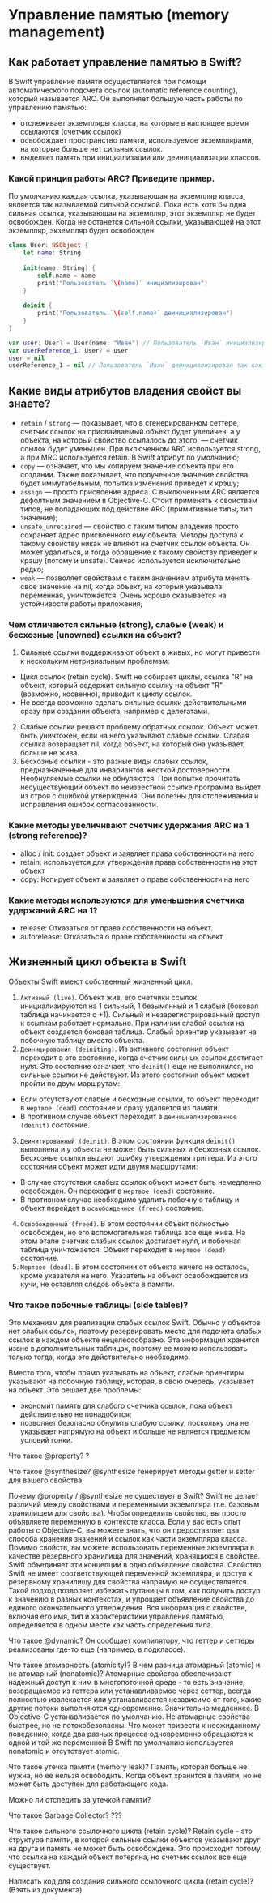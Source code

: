 # Управление памятью (memory management)

## Как работает управление памятью в Swift?
В Swift управление памяти осуществляется при помощи автоматического подсчета ссылок (automatic reference counting), который называется ARC. Он выполняет большую часть работы по управлению памятью:
- отслеживает экземпляры класса, на которые в настоящее время ссылаются (счетчик ссылок)
- освобождает пространство памяти, используемое экземплярами, на которые больше нет сильных ссылок.
- выделяет память при инициализации или деинициализации классов.

### Какой принцип работы ARC? Приведите пример.
По умолчанию каждая ссылка, указывающая на экземпляр класса, является так называемой сильной ссылкой. Пока есть хотя бы одна сильная ссылка, указывающая на экземпляр, этот экземпляр не будет освобожден. Когда не останется сильной ссылки, указывающей на этот экземпляр, экземпляр будет освобожден.
```swift
class User: NSObject {
    let name: String
    
    init(name: String) {
        self.name = name
        print("Пользователь `\(name)` инициализирован")
    }
    
    deinit {
        print("Пользователь `\(self.name)` деинициализирован")
    }
}

var user: User? = User(name: "Иван") // Пользователь `Иван` инициализирован
var userReference_1: User? = user
user = nil
userReference_1 = nil // Пользователь `Иван` деинициализирован так как все сильные ссылки на этот объект удалены
```

## Какие виды атрибутов владения свойст вы знаете?
- `retain` / `strong` — показывает, что в сгенерированном сеттере, счетчик ссылок на присваиваемый объект будет увеличен, а у объекта, на который свойство ссылалось до этого, — счетчик ссылок будет уменьшен. При включенном ARC используется strong, а при MRC используется retain. В Swift атрибут по умолчанию;
- `copy` — означает, что мы копируем значение объекта при его создании. Также показывает, что полученное значение свойства будет иммутабельным, попытка изменения приведёт к крэшу;
- `assign` — просто присвоение адреса. С выключенным ARC является дефолтным значением в Objective-C. Стоит применять к свойствам типов, не попадающих под действие ARC (примитивные типы, тип значение);
- `unsafe_unretained` — свойство с таким типом владения просто сохраняет адрес присвоенного ему объекта. Методы доступа к такому свойству никак не влияют на счетчик ссылок объекта. Он может удалиться, и тогда обращение к такому свойству приведет к крэшу (потому и unsafe). Сейчас используется исключительно редко;
- `weak` — позволяет свойствам с таким значением атрибута менять свое значение на nil, когда объект, на который указывала переменная, уничтожается. Очень хорошо сказывается на устойчивости работы приложения;

### Чем отличаются сильные (strong), слабые (weak) и бесхозные (unowned) ссылки на объект?
1. Сильные ссылки поддерживают объект в живых, но могут привести к нескольким нетривиальным проблемам:
- Цикл ссылок (retain cycle). Swift не собирает циклы, ссылка "R" на объект, который содержит сильную ссылку на объект "R" (возможно, косвенно), приводит к циклу ссылок.
- Не всегда возможно сделать сильные ссылки действительными сразу при создании объекта, например с делегатами.
2. Слабые ссылки решают проблему обратных ссылок. Объект может быть уничтожен, если на него указывают слабые ссылки. Слабая ссылка возвращает nil, когда объект, на который она указывает, больше не жива.
3. Бесхозные ссылки - это разные виды слабых ссылок, предназначенные для инвариантов жесткой достоверности. Необнуляемые ссылки не обнуляются. При попытке прочитать несуществующий объект по неизвестной ссылке программа выйдет из строя с ошибкой утверждения. Они полезны для отслеживания и исправления ошибок согласованности.

### Какие методы увеличивают счетчик удержания ARC на 1 (strong reference)?
- alloc / init: создает объект и заявляет права собственности на него
- retain: используется для утверждения права собственности на этот объект
- copy: Копирует объект и заявляет о праве собственности на него

### Какие методы используются для уменьшения счетчика удержаний ARC на 1?
- release: Отказаться от права собственности на объект.
- autorelease: Отказаться о праве собственности на объект.

## Жизненный цикл объекта в Swift
Объекты Swift имеют собственный жизненный цикл.
1. `Активный (live)`. Объект жив, его счетчики ссылок инициализируются на 1 сильный, 1 безымянный и 1 слабый (боковая таблица начинается с +1). Сильный и незарегистрированный доступ к ссылкам работает нормально. При наличии слабой ссылки на объект создается боковая таблица. Слабый ориентир указывает на побочную таблицу вместо объекта.
2. `Деиницирования (deiniting)`. Из активного состояния объект переходит в это состояние, когда счетчик сильных ссылок достигает нуля. Это состояние означает, что `deinit()` еще не выполнился, но сильные ссылки не действуют. Из этого состояния объект может пройти по двум маршрутам:
- Если отсутствуют слабые и бесхозные ссылки, то объект переходит в `мертвое (dead)` состояние и сразу удаляется из памяти.
- В противном случае объект переходит в `деинициализированное (deinit)` состояние.
3. `Деинитированный (deinit)`. В этом состоянии функция `deinit()` выполнена и у объекта не может быть сильных и бесхозных ссылок. Бесхозные ссылки выдают ошибку утверждения триггера. Из этого состояния объект может идти двумя маршрутами:
- В случае отсутствия слабых ссылок объект может быть немедленно освобожден. Он переходит в `мертвое (dead)` состояние.
- В противном случае необходимо удалить побочную таблицу и объект перейдет в `освобожденное (freed)` состояние.
4. `Освобожденный (freed)`. В этом состоянии объект полностью освобожден, но его вспомогательная таблица все еще жива. На этом этапе счетчик слабых ссылок достигает нуля, и побочная таблица уничтожается. Объект переходит в `мертвое (dead)` состояние.
5. `Мертвое (dead)`. В этом состоянии от объекта ничего не осталось, кроме указателя на него. Указатель на объект освобождается из кучи, не оставляя следов объекта в памяти.

### Что такое побочные таблицы (side tables)?
Это механизм для реализации слабых ссылок Swift. Обычно у объектов нет слабых ссылок, поэтому резервировать место для подсчета слабых ссылок в каждом объекте нецелесообразно. Эта информация хранится извне в дополнительных таблицах, поэтому ее можно использовать только тогда, когда это действительно необходимо.

Вместо того, чтобы прямо указывать на объект, слабые ориентиры указывают на побочную таблицу, которая, в свою очередь, указывает на объект. Это решает две проблемы:
- экономит память для слабого счетчика ссылок, пока объект действительно не понадобится;
- позволяет безопасно обнулить слабую ссылку, поскольку она не указывает напрямую на объект и больше не является предметом условий гонки.





Что такое @property?
?

Что такое @synthesize?
@synthesize генерирует методы getter и setter для вашего свойства.

Почему @property / @synthesize не существует в Swift?
Swift не делает различий между свойствами и переменными экземпляра (т.е. базовым хранилищем для свойства). Чтобы определить свойство, вы просто объявляете переменную в контексте класса.
Если у вас есть опыт работы с Objective-C, вы можете знать, что он предоставляет два способа хранения значений и ссылок как части экземпляра класса. Помимо свойств, вы можете использовать переменные экземпляра в качестве резервного хранилища для значений, хранящихся в свойстве.
Swift объединяет эти концепции в одно объявление свойства. Свойство Swift не имеет соответствующей переменной экземпляра, и доступ к резервному хранилищу для свойства напрямую не осуществляется. Такой подход позволяет избежать путаницы в том, как получить доступ к значению в разных контекстах, и упрощает объявление свойства до единого окончательного утверждения. Вся информация о свойстве, включая его имя, тип и характеристики управления памятью, определяется в одном месте как часть определения типа.


Что такое @dynamic?
Он сообщает компилятору, что геттер и сеттеры реализованы где-то еще (например, в подклассе).

Что такое атомарность (atomicity)? В чем разница атомарный (atomic) и не атомарный (nonatomic)?
Атомарные свойства обеспечивают надежный доступ к ним в многопоточной среде - то есть значение, возвращаемое из геттера или устанавливаемое через сеттер, всегда полностью извлекается или устанавливается независимо от того, какие другие потоки выполняются одновременно. Значительно медленнее. В Objective-C устанавливается по умолчанию.
Не атомарные свойства быстрее, но не потокобезопасны. Что может привести к неожиданному поведению, когда два разных процесса одновременно обращаются к одной и той же переменной
В Swift по умолчанию используется nonatomic и отсутствует atomic.

Что такое утечка памяти (memory leak)?
Память, которая больше не нужна, но ее нельзя освободить. Когда объект хранится в памяти, но не может быть доступен для работающего кода.

Можно ли отследить за утечкой памяти?

Что такое Garbage Collector?
???

Что такое сильного ссылочного цикла (retain cycle)?
Retain cycle - это структура памяти, в которой сильные ссылки объектов указывают друг на друга и память не может быть освобождена. Это происходит потому, что ссылка на каждый объект потеряна, но счетчик ссылок все еще существует.


Написать код для создания сильного ссылочного цикла (retain cycle)? (Взять из документа)
